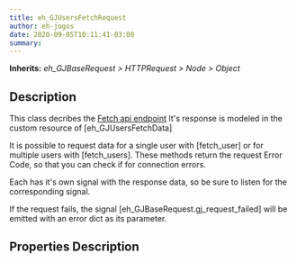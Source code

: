 ```yaml
---  
title: eh_GJUsersFetchRequest  
author: eh-jogos  
date: 2020-09-05T10:11:41-03:00  
summary:   
---  
```

**Inherits:** _eh_GJBaseRequest > HTTPRequest > Node > Object_  
## Description  
 This class decribes the [Fetch api endpoint](https://gamejolt.com/game-api/doc/users/fetch)
 It's response is modeled in the custom resource of [eh_GJUsersFetchData]

 It is possible to request data for a single user with [fetch_user] or for multiple users with
 [fetch_users]. These methods return the request Error Code, so that you can check
 if for connection errors.

 Each has it's own signal with the response data, so be sure to listen for the corresponding 
 signal.

 If the request fails, the signal [eh_GJBaseRequest.gj_request_failed] will be emitted with an error dict 
 as its parameter.

## Properties Description  

